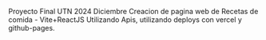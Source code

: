 Proyecto Final UTN 2024 Diciembre Creacion de pagina web de Recetas de comida - Vite+ReactJS Utilizando Apis, utilizando deploys con vercel y github-pages.

